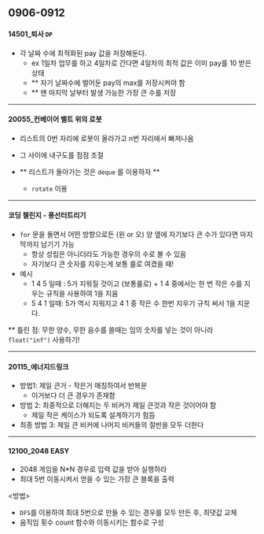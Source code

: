## 0906-0912



#### 14501_퇴사  `DP`

-  각 날짜 수에 최적화된 pay 값을 저장해둔다. 
   -  ex 1일차 업무를 하고 4일차로 간다면 4일차의 최적 값은 이미 pay를 10 받은 상태 
   -  ** 자기 날짜수에 벌어둔 pay의 max를 저장시켜야 함 
   -  ** 맨 마지막 날부터 발생 가능한 가장 큰 수를 저장 

<hr>

#### 20055_컨베이어 벨트 위의 로봇


- 리스트의 0번 자리에 로봇이 올라가고 n번 자리에서 빠져나옴 
- 그 사이에 내구도를 점점 조절 
- ** 리스트가 돌아가는 것은 `deque` 를 이용하자 ** 

  - `rotate` 이용 

<hr>

#### 코딩 챌린지 - 풍선터트리기 

- `for` 문을 돌면서 어떤 방향으로든 (왼 or 오) 양 옆에 자기보다 큰 수가 있다면 마지막까지 남기기 가능 
  - 항상 성립은 아니더라도 가능한 경우의 수로 볼 수 있음 
  - 자기보다 큰 숫자를 지우는게 보통 룰로 여겼을 때! 
- 예시
  - 1 4 5 일때 : 5가 지워질 것이고 (보통룰로) + 1 4 중에서는 한 번 작은 수를 지우는 규칙을 사용하여 1을 지움 
  - 5 4 1 일때: 5가 역시 지워지고 4 1 중 작은 수 한번 지우기 규칙 써서 1을 지운다. 

** 틀린 점: 무한 양수, 무한 음수를 쓸때는 임의 숫자를 넣는 것이 아니라 `float("inf")` 사용하기! 

<hr>

#### 20115_에너지드링크 

- 방법1: 제일 큰거 - 작은거 매칭하여서 반복문 
  - 이거보다 더 큰 경우가 존재함 
- 방법 2:  최종적으로 더해지는 두 비커가 제일 큰것과 작은 것이어야 함 
  -  제일 작은 케이스가 되도록 설계하기가 힘듬 
- 최종 방법 3: 제일 큰 비커에 나머지 비커들의 절반을 모두 더한다



<hr>

#### 12100_2048 EASY

- 2048 게임을 N*N 경우로 입력 값을 받아 실행하라 
- 최대 5번 이동시켜서 얻을 수 있는 가장 큰 블록을 출력

<방법>

- `DFS`를 이용하여 최대 5번으로 만들 수 있는 경우를 모두 만든 후, 최댓값 교체 
- 움직임 횟수 count 함수와 이동시키는 함수로 구성 





